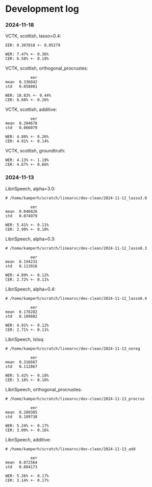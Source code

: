 # Development log

### 2024-11-18

VCTK, scottish, lasso=0.4:

    EER: 0.307018 +- 0.05279

    WER: 7.47% +- 0.36%
    CER: 6.58% +- 0.19%

VCTK, scottish, orthogonal_procrustes:

               eer
    mean  0.336842
    std   0.058801

    WER: 10.83% +- 0.44%
    CER: 8.60% +- 0.26%

VCTK, scottish, additive:

               eer
    mean  0.204678
    std   0.066079

    WER: 4.80% +- 0.26%
    CER: 4.91% +- 0.14%

VCTK, scottish, groundtruth:

    WER: 4.13% +- 1.19%
    CER: 4.67% +- 0.66%


### 2024-11-13

LibriSpeech, alpha=3.0:

    # /home/kamperh/scratch/linearvc/dev-clean/2024-11-12_lasso3.0
               
               eer
    mean  0.046026
    std   0.074979

    WER: 5.41% +- 0.11%
    CER: 2.99% +- 0.10%

LibriSpeech, alpha=0.3:

    # /home/kamperh/scratch/linearvc/dev-clean/2024-11-12_lasso0.3

               eer
    mean  0.194231
    std   0.113916

    WER: 4.89% +- 0.12%
    CER: 2.72% +- 0.11%

LibriSpeech, alpha=0.4:

    # /home/kamperh/scratch/linearvc/dev-clean/2024-11-12_lasso0.4

               eer
    mean  0.176282
    std   0.109882

    WER: 4.91% +- 0.12%
    CER: 2.71% +- 0.11%

LibriSpeech, lstsq:

    # /home/kamperh/scratch/linearvc/dev-clean/2024-11-13_noreg

               eer
    mean  0.316667
    std   0.112867

    WER: 5.42% +- 0.18%
    CER: 3.18% +- 0.18%

LibriSpeech, orthogonal_procrustes:

    # /home/kamperh/scratch/linearvc/dev-clean/2024-11-13_procrus

               eer
    mean  0.280385
    std   0.109738

    WER: 5.24% +- 0.17%
    CER: 3.09% +- 0.16%

LibriSpeech, additive:

    # /home/kamperh/scratch/linearvc/dev-clean/2024-11-13_add

               eer
    mean  0.072564
    std   0.084173

    WER: 5.26% +- 0.17%
    CER: 3.14% +- 0.17%
